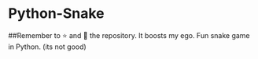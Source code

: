 # Python-Snake
##Remember to ⭐ and 👀 the repository. It boosts my ego.
Fun snake game in Python. 
(its not good) 
